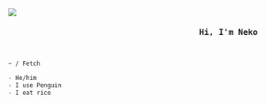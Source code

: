 
<img src="https://avatars.githubusercontent.com/u/95261992?s=400&u=c18f33ca1c58689e77057955b301aaaa523c4f82&v=4">
<samp><h3 align='right'>Hi, I'm Neko</h3></samp>

<br>

```sh
~ / Fetch

- He/him        
- I use Penguin 
- I eat rice
```
